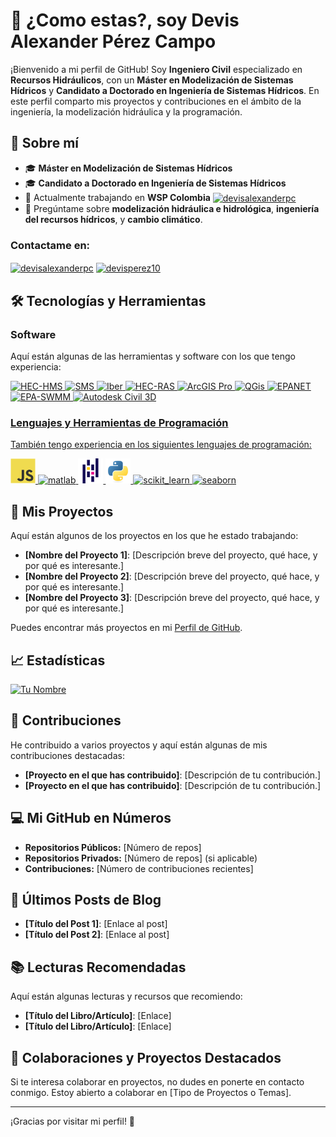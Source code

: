 # 👋 ¿Como estas?, soy Devis Alexander Pérez Campo

¡Bienvenido a mi perfil de GitHub! Soy **Ingeniero Civil** especializado en **Recursos Hidráulicos**, con un **Máster en Modelización de Sistemas Hídricos** y **Candidato a Doctorado en Ingeniería de Sistemas Hídricos**. En este perfil comparto mis proyectos y contribuciones en el ámbito de la ingeniería, la modelización hidráulica y la programación.

## 🌟 Sobre mí

- 🎓 **Máster en Modelización de Sistemas Hídricos**
- 🎓 **Candidato a Doctorado en Ingeniería de Sistemas Hídricos**
- 🌱 Actualmente trabajando en **WSP Colombia** <a href="https://www.linkedin.com/company/wsp-en-colombia/mycompany/" target="blank"><img align="center" src="https://upload.wikimedia.org/wikipedia/commons/thumb/9/92/WSP_logo.svg/102px-WSP_logo.svg.png" alt="devisalexanderpc" height="15" width="30" /></a>
- 💬 Pregúntame sobre **modelización hidráulica e hidrológica**, **ingeniería del recursos hídricos**, y **cambio climático**.
<h3 align="left">Contactame en:</h3>
<p align="left">
<a href="https://linkedin.com/in/devisalexanderpc" target="blank"><img align="center" src="https://raw.githubusercontent.com/rahuldkjain/github-profile-readme-generator/master/src/images/icons/Social/linked-in-alt.svg" alt="devisalexanderpc" height="30" width="40" /></a>
<a href="https://instagram.com/devisperez10" target="blank"><img align="center" src="https://raw.githubusercontent.com/rahuldkjain/github-profile-readme-generator/master/src/images/icons/Social/instagram.svg" alt="devisperez10" height="30" width="40" /></a>
</p>

## 🛠️ Tecnologías y Herramientas

### **Software**

Aquí están algunas de las herramientas y software con los que tengo experiencia:

<p align="left"> <a href="https://www.hec.usace.army.mil/software/hec-hms/" target="_blank" rel="noreferrer"> <img src="https://www.hec.usace.army.mil/confluence/download/attachments/18483248/HMSUM?version=1&modificationDate=1582640976954&api=v2" alt="HEC-HMS" width="40" height="40"/> </a> <a href="https://www.aquaveo.com/software/sms-surface-water-modeling-system-introduction" target="_blank" rel="noreferrer"> <img src="https://www.aquaveo.com/images/med-sms-logo.png" alt="SMS" width="60" height="40"/> </a> <a href="https://iberaula.es/" target="_blank" rel="noreferrer"> <img src="https://iberaula.es/cvdata/cntr2/spc21/dtos/mdia/About-the-model/PT_Splash_Ibersplash.png" alt="Iber" width="70" height="40"/> </a> <a href="https://www.hec.usace.army.mil/software/hec-ras/" target="_blank" rel="noreferrer"> <img src="https://www.hec.usace.army.mil/confluence/download/attachments/39297660/RASUM?version=1&modificationDate=1605741150854&api=v2" alt="HEC-RAS" width="40" height="40"/> </a> <a href="https://www.esri.com/es-es/arcgis/products/arcgis-pro/overview?srsltid=AfmBOookwa1hY7LKKus0RPjXQkxxTxPboSWylXgapsoNfUX3TG6WTu5Z" target="_blank" rel="noreferrer"> <img src="https://www.esri.es/content/dam/distributor-share/esri-es/common/product-logos/ArcGIS-Pro.png" alt="ArcGIS Pro" width="40" height="40"/> </a> <a href="https://www.qgis.org/" target="_blank" rel="noreferrer"> <img src="https://upload.wikimedia.org/wikipedia/commons/thumb/9/91/QGIS_logo_new.svg/256px-QGIS_logo_new.svg.png" alt="QGis" width="40" height="40"/> </a> <a href="https://www.epa.gov/water-research/epanet" target="_blank" rel="noreferrer"> <img src="https://tecnologia.uniandes.edu.co/wp-content/uploads/2022/07/epanet-logo.svg" alt="EPANET" width="40" height="40"/> </a> <a href="https://www.it.unlv.edu/software/epa-swmm" target="_blank" rel="noreferrer"> <img src="https://www.it.unlv.edu/sites/default/files/styles/250_width/public/sites/default/files/assets/software/logos/epa.png?itok=8If6biwc" alt="EPA-SWMM" width="40" height="40"/> </a> <a href="https://www.autodesk.com/latam/products/autocad/overview?cjdata=MXxOfDB8WXww&panel=buy&AID=13955714&PID=8299320&SID=jkp_CjwKCAjwxNW2BhAkEiwA24Cm9IyjPbq8x8wQ7tyDeyDKOCGP4UAmk8sHnnmZfVKx9zuH-IiTm6VTAhoCaecQAvD_BwE&cjevent=d9b7872c695611ef81bd03e70a82b821&mktvar002=afc_latam_deeplink&affname=8299320_13955714&term=1-YEAR&tab=subscription&plc=ACDIST" target="_blank" rel="noreferrer"> <img src="https://prosoftnet.com/cdn/shop/files/autodesk-civil-3d-small-social-400_grande.png?v=1693678092" alt="Autodesk Civil 3D" width="40" height="40"/>

### **Lenguajes y Herramientas de Programación**

También tengo experiencia en los siguientes lenguajes de programación:

<p align="left"> <a href="https://developer.mozilla.org/en-US/docs/Web/JavaScript" target="_blank" rel="noreferrer"> <img src="https://raw.githubusercontent.com/devicons/devicon/master/icons/javascript/javascript-original.svg" alt="javascript" width="40" height="40"/> </a> <a href="https://www.mathworks.com/" target="_blank" rel="noreferrer"> <img src="https://upload.wikimedia.org/wikipedia/commons/2/21/Matlab_Logo.png" alt="matlab" width="40" height="40"/> </a> <a href="https://pandas.pydata.org/" target="_blank" rel="noreferrer"> <img src="https://raw.githubusercontent.com/devicons/devicon/2ae2a900d2f041da66e950e4d48052658d850630/icons/pandas/pandas-original.svg" alt="pandas" width="40" height="40"/> </a> <a href="https://www.python.org" target="_blank" rel="noreferrer"> <img src="https://raw.githubusercontent.com/devicons/devicon/master/icons/python/python-original.svg" alt="python" width="40" height="40"/> </a> <a href="https://scikit-learn.org/" target="_blank" rel="noreferrer"> <img src="https://upload.wikimedia.org/wikipedia/commons/0/05/Scikit_learn_logo_small.svg" alt="scikit_learn" width="40" height="40"/> </a> <a href="https://seaborn.pydata.org/" target="_blank" rel="noreferrer"> <img src="https://seaborn.pydata.org/_images/logo-mark-lightbg.svg" alt="seaborn" width="40" height="40"/> </a> </p>

## 🔧 Mis Proyectos

Aquí están algunos de los proyectos en los que he estado trabajando:

- **[Nombre del Proyecto 1]**: [Descripción breve del proyecto, qué hace, y por qué es interesante.]
- **[Nombre del Proyecto 2]**: [Descripción breve del proyecto, qué hace, y por qué es interesante.]
- **[Nombre del Proyecto 3]**: [Descripción breve del proyecto, qué hace, y por qué es interesante.]

Puedes encontrar más proyectos en mi [Perfil de GitHub](https://github.com/[TuUsuario]).

## 📈 Estadísticas

[![Tu Nombre](https://github-readme-stats.vercel.app/api?username=TuUsuario&show_icons=true&theme=radical)](https://github.com/[TuUsuario])

## 🤝 Contribuciones

He contribuido a varios proyectos y aquí están algunas de mis contribuciones destacadas:

- **[Proyecto en el que has contribuido]**: [Descripción de tu contribución.]
- **[Proyecto en el que has contribuido]**: [Descripción de tu contribución.]

## 💻 Mi GitHub en Números

- **Repositorios Públicos:** [Número de repos]
- **Repositorios Privados:** [Número de repos] (si aplicable)
- **Contribuciones:** [Número de contribuciones recientes]

## 📝 Últimos Posts de Blog

- **[Título del Post 1]**: [Enlace al post]
- **[Título del Post 2]**: [Enlace al post]

## 📚 Lecturas Recomendadas

Aquí están algunas lecturas y recursos que recomiendo:

- **[Título del Libro/Artículo]**: [Enlace]
- **[Título del Libro/Artículo]**: [Enlace]

## 🎨 Colaboraciones y Proyectos Destacados

Si te interesa colaborar en proyectos, no dudes en ponerte en contacto conmigo. Estoy abierto a colaborar en [Tipo de Proyectos o Temas].

---

¡Gracias por visitar mi perfil! 🚀
